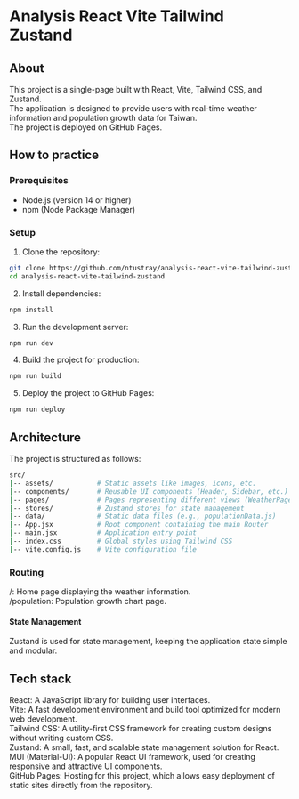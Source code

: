 # Analysis React Vite Tailwind Zustand

## About

This project is a single-page built with React, Vite, Tailwind CSS, and Zustand.  
The application is designed to provide users with real-time weather information and population growth data for Taiwan.  
The project is deployed on GitHub Pages.

## How to practice

### Prerequisites

- Node.js (version 14 or higher)
- npm (Node Package Manager)

### Setup

1. Clone the repository:

```bash
git clone https://github.com/ntustray/analysis-react-vite-tailwind-zustand.git
cd analysis-react-vite-tailwind-zustand
```
2. Install dependencies:
```bash
npm install
```
3. Run the development server:
```bash
npm run dev
```
4. Build the project for production:
```bash
npm run build
```
5. Deploy the project to GitHub Pages:
```bash
npm run deploy
```

## Architecture
The project is structured as follows:

```bash
src/
|-- assets/           # Static assets like images, icons, etc.
|-- components/       # Reusable UI components (Header, Sidebar, etc.)
|-- pages/            # Pages representing different views (WeatherPage, PopulationPage)
|-- stores/           # Zustand stores for state management
|-- data/             # Static data files (e.g., populationData.js)
|-- App.jsx           # Root component containing the main Router
|-- main.jsx          # Application entry point
|-- index.css         # Global styles using Tailwind CSS
|-- vite.config.js    # Vite configuration file
```
### Routing
/: Home page displaying the weather information.  
/population: Population growth chart page.  
#### State Management  
Zustand is used for state management, keeping the application state simple and modular.  

## Tech stack
React: A JavaScript library for building user interfaces.  
Vite: A fast development environment and build tool optimized for modern web development.  
Tailwind CSS: A utility-first CSS framework for creating custom designs without writing custom CSS.  
Zustand: A small, fast, and scalable state management solution for React.  
MUI (Material-UI): A popular React UI framework, used for creating responsive and attractive UI components.  
GitHub Pages: Hosting for this project, which allows easy deployment of static sites directly from the repository.  
